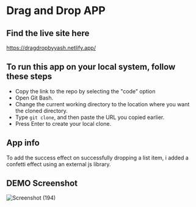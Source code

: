 # Drag and Drop APP

## Find the live site here
 
https://dragdropbyyash.netlify.app/

## To run this app on your local system, follow these steps
 
- Copy the link to the repo by selecting the "code" option
- Open Git Bash.
- Change the current working directory to the location where you want the cloned directory.
- Type `git clone`, and then paste the URL you copied earlier.
- Press Enter to create your local clone.

## App info
To add the success effect on successfully dropping a list item, i added a confetti effect using an external js library.

## DEMO Screenshot
![Screenshot (194)](https://github.com/Yash8840/drag_drop/assets/97682697/de735674-8ca0-4aaa-bd49-40fee32dab26)


